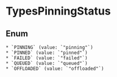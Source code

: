 # TypesPinningStatus

## Enum

    * `PINNING` (value: `"pinning"`)
    * `PINNED` (value: `"pinned"`)
    * `FAILED` (value: `"failed"`)
    * `QUEUED` (value: `"queued"`)
    * `OFFLOADED` (value: `"offloaded"`)
